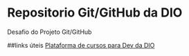 # Repositorio Git/GitHub da DIO
Desafio  do Projeto Git/GitHub 

##links úteis 
[Plataforma de cursos para Dev da DIO](https://web.dio.me/home)
